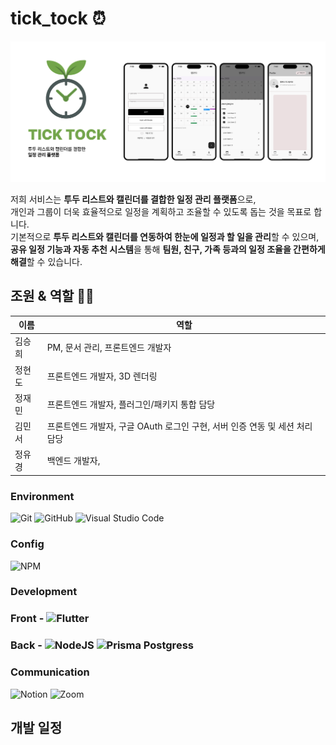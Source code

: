 # tick_tock ⏰
![logo](assets/images/TICKTOCK_board.png)

저희 서비스는 **투두 리스트와 캘린더를 결합한 일정 관리 플랫폼**으로, <br/> 
개인과 그룹이 더욱 효율적으로 일정을 계획하고 조율할 수 있도록 돕는 것을 목표로 합니다.<br/> 
기본적으로 **투두 리스트와 캘린더를 연동하여 한눈에 일정과 할 일을 관리**할 수 있으며, **공유 일정 기능과 자동 추천 시스템**을 통해 **팀원, 친구, 가족 등과의 일정 조율을 간편하게 해결**할 수 있습니다.

## 조원 & 역할 👯‍♀️
| 이름 | 역할 |
|----|----|
|김승희| PM, 문서 관리, 프론트엔드 개발자 |
|정현도| 프론트엔드 개발자, 3D 렌더링 |
|정재민| 프론트엔드 개발자, 플러그인/패키지 통합 담당|
|김민서| 프론트엔드 개발자, 구글 OAuth 로그인 구현, 서버 인증 연동 및 세션 처리 담당|
|정유경| 백엔드 개발자, |

### Environment
![Git](https://img.shields.io/badge/git-%23F05033.svg?style=for-the-badge&logo=git&logoColor=white) ![GitHub](https://img.shields.io/badge/github-%23121011.svg?style=for-the-badge&logo=github&logoColor=white) ![Visual Studio Code](https://img.shields.io/badge/Visual%20Studio%20Code-0078d7.svg?style=for-the-badge&logo=visual-studio-code&logoColor=white)

### Config
![NPM](https://img.shields.io/badge/NPM-%23CB3837.svg?style=for-the-badge&logo=npm&logoColor=white)

### Development

### Front - ![Flutter](https://img.shields.io/badge/Flutter-%2302569B.svg?style=for-the-badge&logo=Flutter&logoColor=white)
### Back - ![NodeJS](https://img.shields.io/badge/node.js-6DA55F?style=for-the-badge&logo=node.js&logoColor=white) ![Prisma](https://img.shields.io/badge/Prisma-3982CE?style=for-the-badge&logo=Prisma&logoColor=white) Postgress

### Communication
![Notion](https://img.shields.io/badge/Notion-%23000000.svg?style=for-the-badge&logo=notion&logoColor=white) ![Zoom](https://img.shields.io/badge/Zoom-2D8CFF?style=for-the-badge&logo=zoom&logoColor=white)

## 개발 일정
